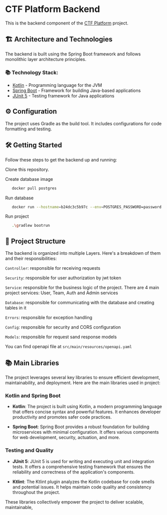 # CTF Platform Backend

This is the backend component of the [CTF Platform](https://github.com/Kokorev-VD/ctf_platform_backend) project.

## 🏗️ Architecture and Technologies

The backend is built using the Spring Boot framework and follows monolithic layer architecture principles.

### 📚 Technology Stack:

- [Kotlin](https://kotlinlang.org/) - Programming language for the JVM
- [Spring Boot](https://spring.io/projects/spring-boot) - Framework for building Java-based applications
- [JUnit 5](https://junit.org/junit5/) - Testing framework for Java applications

## ⚙️ Configuration

The project uses Gradle as the build tool. It includes configurations for code formatting and testing.

## 🛠️ Getting Started

Follow these steps to get the backend up and running:

Clone this repository.

Create database image

```bash
   docker pull postgres
   ```

Run database

```bash
   docker run --hostname=b24dc3c5b97c --env=POSTGRES_PASSWORD=password --env=POSTGRES_USER=user --env=DATABASE_NAME=CTF --env=PATH=/usr/local/sbin:/usr/local/bin:/usr/sbin:/usr/bin:/sbin:/bin:/usr/lib/postgresql/16/bin --env=GOSU_VERSION=1.16 --env=LANG=en_US.utf8 --env=PG_MAJOR=16 --env=PG_VERSION=16.1-1.pgdg120+1 --env=PGDATA=/var/lib/postgresql/data --volume=/var/lib/postgresql/data -p 5430:5432 --runtime=runc -d postgres:latest
   ```

Run project

```bash
   .\gradlew bootrun

   ```
 
## 📁 Project Structure

The backend is organized into multiple Layers. Here's a breakdown of them and their responsibilities:

`Controller`: responsible for receiving requests

`Security`: responsible for user authorization by jwt token

`Service`: responsible for the business logic of the project. There are 4 main project services: User, Team, Auth and Admin services

`Database`: responsible for communicating with the database and creating tables in it

`Errors`: responsible for exception handling

`Config`: responsible for security and CORS configuration

`Models`: responsible for request sand response models

You can find openapi file at `src/main/resources/openapi.yaml`

## 📚 Main Libraries

The project leverages several key libraries to ensure efficient development, maintainability, and deployment. Here are the main libraries used in project:

### Kotlin and Spring Boot

- **Kotlin**: The project is built using Kotlin, a modern programming language that offers concise syntax and powerful
  features. It enhances developer productivity and promotes safer code practices.

- **Spring Boot**: Spring Boot provides a robust foundation for building microservices with minimal configuration. It
  offers various components for web development, security, actuation, and more.

### Testing and Quality

- **JUnit 5**: JUnit 5 is used for writing and executing unit and integration tests. It offers a comprehensive testing
  framework that ensures the reliability and correctness of the application's components.

- **Ktlint**: The Ktlint plugin analyzes the Kotlin codebase for code smells and potential issues. It helps maintain
  code quality and consistency throughout the project.

These libraries collectively empower the project to deliver scalable, maintainable, 
